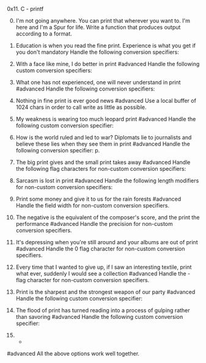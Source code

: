 0x11. C - printf

0. I'm not going anywhere. You can print that wherever you want to. I'm here and I'm a Spur for life.
Write a function that produces output according to a format.

1. Education is when you read the fine print. Experience is what you get if you don't
mandatory
Handle the following conversion specifiers:

2. With a face like mine, I do better in print
#advanced
Handle the following custom conversion specifiers:

3. What one has not experienced, one will never understand in print
#advanced
Handle the following conversion specifiers:

4. Nothing in fine print is ever good news
#advanced
Use a local buffer of 1024 chars in order to call write as little as possible.

5. My weakness is wearing too much leopard print
#advanced
Handle the following custom conversion specifier:

6. How is the world ruled and led to war? Diplomats lie to journalists and believe these lies when they see them in print
#advanced
Handle the following conversion specifier: p.

7. The big print gives and the small print takes away
#advanced
Handle the following flag characters for non-custom conversion specifiers:

8. Sarcasm is lost in print
#advanced
Handle the following length modifiers for non-custom conversion specifiers:

9. Print some money and give it to us for the rain forests
#advanced
Handle the field width for non-custom conversion specifiers.

10. The negative is the equivalent of the composer's score, and the print the performance
#advanced
Handle the precision for non-custom conversion specifiers.

11. It's depressing when you're still around and your albums are out of print
#advanced
Handle the 0 flag character for non-custom conversion specifiers.

12. Every time that I wanted to give up, if I saw an interesting textile, print what ever, suddenly I would see a collection
#advanced
Handle the - flag character for non-custom conversion specifiers.

13. Print is the sharpest and the strongest weapon of our party
#advanced
Handle the following custom conversion specifier:

14. The flood of print has turned reading into a process of gulping rather than savoring
#advanced
Handle the following custom conversion specifier:

15. *
#advanced
All the above options work well together.
